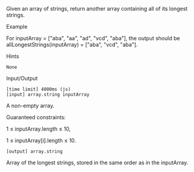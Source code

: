 Given an array of strings, return another array containing all of its longest strings.

Example

For inputArray = ["aba", "aa", "ad", "vcd", "aba"], the output should be allLongestStrings(inputArray) = ["aba", "vcd", "aba"].

Hints

    None

Input/Output

    [time limit] 4000ms (js)
    [input] array.string inputArray

A non-empty array.

Guaranteed constraints:

1 ≤ inputArray.length ≤ 10,

1 ≤ inputArray[i].length ≤ 10.

    [output] array.string

Array of the longest strings, stored in the same order as in the inputArray.